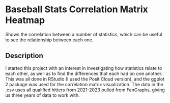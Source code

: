 # Baseball Stats Correlation Matrix Heatmap
Shows the correlation between a number of statistics, which can be useful to see the relationship between each one. 

## Description
I started this project with an interest in investigating how statistics relate to each other, as well as to find the differences that each had on one another. This was all done in RStudio (I used the Posit Cloud version), and the ggplot 2 package was used for the correlation matrix visualization. 
The data in the .csv uses all qualified hitters from 2021-2023 pulled from FanGraphs, giving us three years of data to work with. 
